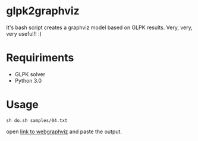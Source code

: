 # glpk2graphviz
It's bash script creates a graphviz model based on GLPK results. Very, very, very useful!! :)

# Requiriments
* GLPK solver
* Python 3.0

# Usage
```
sh do.sh samples/04.txt
```
open [link to webgraphviz](http://www.webgraphviz.com/) and paste the output.
